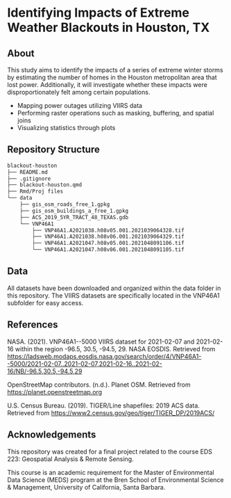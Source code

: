 # Identifying Impacts of Extreme Weather Blackouts in Houston, TX

## About

This study aims to identify the impacts of a series of extreme winter storms by estimating the number of homes in the Houston metropolitan area that lost power. Additionally, it will investigate whether these impacts were disproportionately felt among certain populations.
- Mapping power outages utilizing VIIRS data
- Performing raster operations such as masking, buffering, and spatial joins 
- Visualizing statistics through plots
  
## Repository Structure
```bash
blackout-houston
├── README.md
├── .gitignore
├── blackout-houston.qmd
├── Rmd/Proj files
└── data
    ├── gis_osm_roads_free_1.gpkg
    ├── gis_osm_buildings_a_free_1.gpkg
    ├── ACS_2019_5YR_TRACT_48_TEXAS.gdb
    └── VNP46A1
        ├── VNP46A1.A2021038.h08v05.001.2021039064328.tif
        ├── VNP46A1.A2021038.h08v06.001.2021039064329.tif
        ├── VNP46A1.A2021047.h08v05.001.2021048091106.tif
        └── VNP46A1.A2021047.h08v06.001.2021048091105.tif
```
## Data

All datasets have been downloaded and organized within the data folder in this repository. The VIIRS datasets are specifically located in the VNP46A1 subfolder for easy access.

## References

NASA. (2021). VNP46A1--5000 VIIRS dataset for 2021-02-07 and 2021-02-16 within the region -96.5, 30.5, -94.5, 29. NASA EOSDIS. Retrieved from https://ladsweb.modaps.eosdis.nasa.gov/search/order/4/VNP46A1--5000/2021-02-07..2021-02-07,2021-02-16..2021-02-16/NB/-96.5,30.5,-94.5,29

OpenStreetMap contributors. (n.d.). Planet OSM. Retrieved from https://planet.openstreetmap.org

U.S. Census Bureau. (2019). TIGER/Line shapefiles: 2019 ACS data. Retrieved from https://www2.census.gov/geo/tiger/TIGER_DP/2019ACS/

## Acknowledgements

This repository was created for a final project related to the course EDS 223: Geospatial Analysis & Remote Sensing.

This course is an academic requirement for the Master of Environmental Data Science (MEDS) program at the Bren School of Environmental Science & Management, University of California, Santa Barbara.
